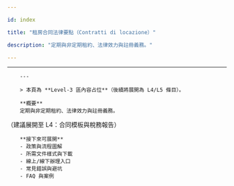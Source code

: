 ---
id: index
title: "租房合同法律要點（Contratti di locazione）"
description: "定期與非定期租約、法律效力與註冊義務。"
---

---
        ---

        > 本頁為 **Level-3 區內容占位**（後續將展開為 L4/L5 條目）。

        **概要**
        定期與非定期租約、法律效力與註冊義務。
（建議展開至 L4：合同模板與稅務報告）

        **接下來可展開**
        - 政策與流程圖解
        - 所需文件樣式與下載
        - 線上/線下辦理入口
        - 常見錯誤與避坑
        - FAQ 與案例
